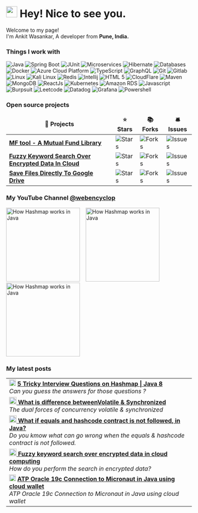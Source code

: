 <h1><img src="https://emojis.slackmojis.com/emojis/images/1531849430/4246/blob-sunglasses.gif?1531849430" width="30"/> Hey! Nice to see you.</h1>


<p>Welcome to my page! </br> I'm Ankit Wasankar, A developer from <b>Pune, India.</b> <img src="https://cdn-icons-png.flaticon.com/512/10597/10597864.png" width="13"/></p>
<h3>Things I work with</h3>
<p>
  <img alt="Java" src="https://img.shields.io/badge/-Java-2088FF?style=flat-square&logo=oracle&logoColor=white" />
  <img alt="Spring Boot" src="https://img.shields.io/badge/Spring%20Boot-2088FF?style=flat-square&logo=springboot&logoColor=white" /> 
  <img alt="JUnit" src="https://img.shields.io/badge/junit-2088FF?style=flat-square&logo=junit5&logoColor=white" /> 
  <img alt="Microservices" src="https://img.shields.io/badge/-Microservices-2088FF?style=flat-square&logo=google-cloud&logoColor=white" />
  <img alt="Hibernate" src="https://img.shields.io/badge/-Hibernate-2088FF?style=flat-square&logo=Hibernate&logoColor=white" />
  <img alt="Databases" src="https://img.shields.io/badge/-Databases-2088FF?style=flat-square&logo=dbeaver&logoColor=white" />
  <img alt="Docker" src="https://img.shields.io/badge/-Docker-2088FF?style=flat-square&logo=docker&logoColor=white" />
  <img alt="Azure Cloud Platform" src="https://img.shields.io/badge/-Azure%20Cloud%20Platform-2088FF?style=flat-square&logo=iCloud&logoColor=white" />
  
  <img alt="TypeScript" src="https://img.shields.io/badge/-TypeScript-2088FF?style=flat-square&logo=typescript&logoColor=white" />
  <img alt="GraphQL" src="https://img.shields.io/badge/-GraphQL-2da327?style=flat-square&logo=graphql&logoColor=white" />
  
  <img alt="Git" src="https://img.shields.io/badge/-Git-2da327?style=flat-square&logo=git&logoColor=white" />
  <img alt="Gitlab" src="https://img.shields.io/badge/-Gitlab-2da327?style=flat-square&logo=gitlab&logoColor=white" />
  
  <img alt="Linux" src="https://img.shields.io/badge/-Linux-2da327?style=flat-square&logo=linux&logoColor=white" />
  <img alt="Kali Linux" src="https://img.shields.io/badge/-Kali_Linux-2da327?style=flat-square&logo=kali-linux&logoColor=white" />
  <img alt="Redis" src="https://img.shields.io/badge/-Redis-2da327?style=flat-square&logo=redis&logoColor=white" />
  <img alt="Intellij" src="https://img.shields.io/badge/-Intellij%20Idea-2da327?style=flat-square&logo=intellij-idea&logoColor=white" />
   <img alt="HTML 5" src="https://img.shields.io/badge/-HTML%205-2da327?style=flat-square&logo=html5&logoColor=white" />
  <img alt="CloudFlare" src="https://img.shields.io/badge/-Cloudflare-2da327?style=flat-square&logo=Cloudflare&logoColor=white" />
  <img alt="Maven" src="https://img.shields.io/badge/-Maven-2da327?style=flat-square&logo=apachemaven&logoColor=white" />
  <img alt="MongoDB" src="https://img.shields.io/badge/-MongoDB-2da327?style=flat-square&logo=mongodb&logoColor=white" />
  
  
  <img alt="ReactJs" src="https://img.shields.io/badge/-ReactJS-f54988?style=flat-square&logo=Node.js&logoColor=white" />  
  <img alt="Kubernetes" src="https://img.shields.io/badge/-Kubernetes-f54988?style=flat-square&logo=kubernetes&logoColor=white" />
  <img alt="Amazon RDS" src="https://img.shields.io/badge/-Amazon%20RDS-f54988?style=flat-square&logo=amazon-rds&logoColor=white" />
  <img alt="Javascript" src="https://img.shields.io/badge/-JavaScript-f54988?style=flat-square&logo=javascript&logoColor=white" />
  <img alt="Burpsuit" src="https://img.shields.io/badge/-burpsuite-f54988?style=flat-square&logo=burpsuite&logoColor=white" />
  <img alt="Leetcode" src="https://img.shields.io/badge/-LeetCode-f54988?style=flat-square&logo=LeetCode&logoColor=white" />
  <img alt="Datadog" src="https://img.shields.io/badge/-DATADOG-f54988?style=flat-square&logo=datadog&logoColor=white" />
  <img alt="Grafana" src="https://img.shields.io/badge/-Grafana-f54988?style=flat-square&logo=grafana&logoColor=white" />
  <img alt="Powershell" src="https://img.shields.io/badge/-Powershell-f54988?style=flat-square&logo=tmux&logoColor=white" />

  
</p>
<h3>Open source projects</h3>
<table>
  <thead align="center">
    <tr border: none;>
      <td><b>🎁 Projects</b></td>
      <td><b>⭐ Stars</b></td>
      <td><b>📚 Forks</b></td>
      <td><b>🛎 Issues</b></td>
    </tr>
  </thead>
  <tbody>
    <tr>
      <td><a href="https://github.com/ankitwasankar/mftool-java"><b>MF tool - A Mutual Fund Library</b></a></td>
      <td><img alt="Stars" src="https://img.shields.io/github/stars/ankitwasankar/mftool-java?style=flat-square&labelColor=343b41"/></td>
      <td><img alt="Forks" src="https://img.shields.io/github/forks/ankitwasankar/mftool-java?style=flat-square&labelColor=343b41"/></td>
      <td><img alt="Issues" src="https://img.shields.io/github/issues/ankitwasankar/mftool-java?style=flat-square&labelColor=343b41"/></td>
    </tr>
	<tr>
      <td><a href="https://github.com/ankitwasankar/Fuzzy-keyword-search-over-encrypted-data-in-cloud-computing"><b>Fuzzy Keyword Search Over Encrypted Data In Cloud</b></a></td>
      <td><img alt="Stars" src="https://img.shields.io/github/stars/ankitwasankar/Fuzzy-keyword-search-over-encrypted-data-in-cloud-computing?style=flat-square&labelColor=343b41"/></td>
      <td><img alt="Forks" src="https://img.shields.io/github/forks/ankitwasankar/Fuzzy-keyword-search-over-encrypted-data-in-cloud-computing?style=flat-square&labelColor=343b41"/></td>
      <td><img alt="Issues" src="https://img.shields.io/github/issues/ankitwasankar/Fuzzy-keyword-search-over-encrypted-data-in-cloud-computing?style=flat-square&labelColor=343b41"/></td>
    </tr>
	  <tr>
      <td><a href="https://github.com/ankitwasankar/Save-To-Google-Drive"><b>Save Files Directly To Google Drive</b></a></td>
      <td><img alt="Stars" src="https://img.shields.io/github/stars/ankitwasankar/Save-To-Google-Drive?style=flat-square&labelColor=343b41"/></td>
      <td><img alt="Forks" src="https://img.shields.io/github/forks/ankitwasankar/Save-To-Google-Drive?style=flat-square&labelColor=343b41"/></td>
      <td><img alt="Issues" src="https://img.shields.io/github/issues/ankitwasankar/Save-To-Google-Drive?style=flat-square&labelColor=343b41"/></td>
    </tr>
  </tbody>
</table>

<h3>My YouTube Channel <a href="https://www.youtube.com/@webencyclop">@webencyclop</a></h3>

<span>
<a href="http://www.youtube.com/watch?feature=player_embedded&v=-oafFAPgLao
" target="_blank"><img src="http://img.youtube.com/vi/-oafFAPgLao/0.jpg" 
alt="How Hashmap works in Java" width="200" /></a>
</span>
&nbsp;&nbsp;
<span>
<a href="http://www.youtube.com/watch?feature=player_embedded&v=CpVALR9HeTE
" target="_blank"><img src="http://img.youtube.com/vi/CpVALR9HeTE/0.jpg" 
alt="How Hashmap works in Java" width="200" /></a>
</span>
&nbsp;&nbsp;
<span>
<a href="http://www.youtube.com/watch?feature=player_embedded&v=TXV0_JhP8pY
" target="_blank"><img src="http://img.youtube.com/vi/TXV0_JhP8pY/0.jpg" 
alt="How Hashmap works in Java" width="200" /></a>
</span>

<h3>My latest posts</h3>

<table>
	<tr>
		<td>
		<img src="https://cdn-icons-png.flaticon.com/512/5968/5968933.png" width="18" alt="new" /> <a href="https://medium.com/@ankitwasankar/5-tricky-interview-questions-on-hashmap-java-8-a2c7185fd795"><b>5 Tricky Interview Questions on Hashmap | Java 8</b></a><br/><i>Can you guess the answers for those questions ?
		</td>
	</tr>
	<tr>
		<td>
		<a href="https://medium.com/@ankitwasankar/the-dual-forces-of-concurrency-volatile-synchronized-cf7da27950ec"><b><img src="https://cdn-icons-png.flaticon.com/512/5968/5968933.png" width="20" alt="new" /> What is difference betweenVolatile & Synchronized</b></a><br/><i>The dual forces of concurrency volatile & synchronized</i>
		</td>
	</tr>
	<tr>	
		<td>
		<a href="https://medium.com/@ankitwasankar/the-dual-forces-of-concurrency-volatile-synchronized-cf7da27950ec"><b><img src="https://cdn-icons-png.flaticon.com/512/5968/5968933.png" width="20" alt="new" /> What if equals and hashcode contract is not followed, in Java?</b></a><br/><i>Do you kmow what can go wrong when the equals & hashcode contract is not followed.
		</td>
	</tr>
	<tr>
		<td>
		<a href="https://medium.com/@ankitwasankar/the-dual-forces-of-concurrency-volatile-synchronized-cf7da27950ec"><b><img src="https://cdn-icons-png.flaticon.com/512/5968/5968933.png" width="20" alt="new" /> Fuzzy keyword search over encrypted data in cloud computing</b></a><br/><i>How do you perform the search in encrypted data?
		</td>
	</tr>
	<tr>
		<td>
		<img src="https://cdn-icons-png.flaticon.com/512/5968/5968933.png" width="18" alt="new" /> <a href="https://medium.com/@ankitwasankar/atp-oracle-19c-connection-to-micronaut-in-java-11-using-cloud-wallet-e341e8dca95f"><b>ATP Oracle 19c Connection to Micronaut in Java using cloud wallet</b></a><br/><i>ATP Oracle 19c Connection to Micronaut in Java using cloud wallet
		</td>
	</tr>
</table>



